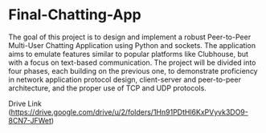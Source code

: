 # Final-Chatting-App

The goal of this project is to design and implement a robust Peer-to-Peer Multi-User Chatting Application using Python and sockets. The application aims to emulate features similar to popular platforms like Clubhouse, but with a focus on text-based communication. The project will be divided into four phases, each building on the previous one, to demonstrate proficiency in network application protocol design, client-server and peer-to-peer architecture, and the proper use of TCP and UDP protocols.   

Drive Link (https://drive.google.com/drive/u/2/folders/1Hn91PDtHl6KxPVyvk3DO9-8CN7-JFWet)
